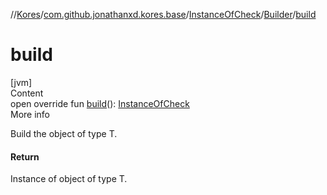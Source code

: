 //[Kores](../../../index.md)/[com.github.jonathanxd.kores.base](../../index.md)/[InstanceOfCheck](../index.md)/[Builder](index.md)/[build](build.md)



# build  
[jvm]  
Content  
open override fun [build](build.md)(): [InstanceOfCheck](../index.md)  
More info  


Build the object of type T.



#### Return  


Instance of object of type T.

  




